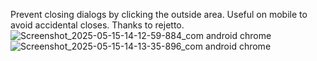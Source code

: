 Prevent closing dialogs by clicking the outside area. Useful on mobile to avoid accidental closes. Thanks to rejetto.
![Screenshot_2025-05-15-14-12-59-884_com android chrome](https://github.com/user-attachments/assets/820b30dd-a280-4105-a8dc-7d0031d655f0)
![Screenshot_2025-05-15-14-13-35-896_com android chrome](https://github.com/user-attachments/assets/9bb71b23-f492-46fd-a0ad-d450aff1e0e9)
